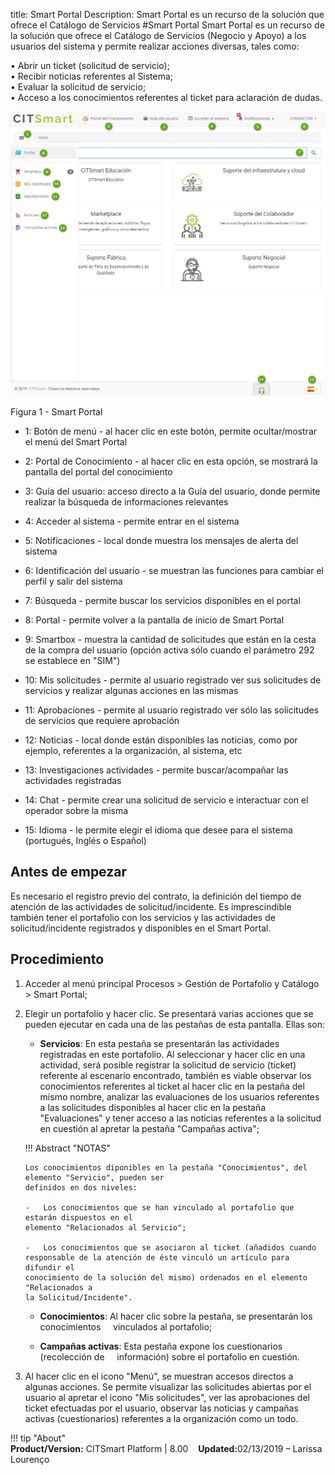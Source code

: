 title:  Smart Portal
Description: Smart Portal es un recurso de la solución que ofrece el Catálogo de Servicios
#Smart Portal
Smart Portal es un recurso de la solución que ofrece el Catálogo de Servicios (Negocio y Apoyo) a los usuarios del sistema y permite realizar acciones diversas, tales como:  

•	Abrir un ticket (solicitud de servicio);  
•	Recibir noticias referentes al Sistema;  
•	Evaluar la solicitud de servicio;  
•	Acceso a los conocimientos referentes al ticket para aclaración de dudas.  


![smart portal](images/smartportal.png)

Figura 1 - Smart Portal



- 1: Botón de menú - al hacer clic en este botón, permite ocultar/mostrar el menú del Smart Portal

- 2: Portal de Conocimiento - al hacer clic en esta opción, se mostrará la pantalla del portal del conocimiento

- 3: Guía del usuario: acceso directo a la Guía del usuario, donde permite realizar la búsqueda de informaciones relevantes

- 4: Acceder al sistema - permite entrar en el sistema

- 5: Notificaciones - local donde muestra los mensajes de alerta del sistema

- 6: Identificación del usuario - se muestran las funciones para cambiar el perfil y salir del sistema

- 7: Búsqueda - permite buscar los servicios disponibles en el portal

- 8: Portal - permite volver a la pantalla de inicio de Smart Portal

- 9: Smartbox  - muestra la cantidad de solicitudes que están en la cesta de la compra del usuario (opción activa sólo cuando el parámetro 292 se establece en "SIM")

- 10: Mis solicitudes - permite al usuario registrado ver sus solicitudes de servicios y realizar algunas acciones en las mismas

- 11: Aprobaciones - permite al usuario registrado ver sólo las solicitudes de servicios que requiere aprobación

- 12: Noticias - local donde están disponibles las noticias, como por ejemplo, referentes a la organización, al sistema, etc

- 13: Investigaciones actividades - permite buscar/acompañar las actividades registradas

- 14: Chat - permite crear una solicitud de servicio e interactuar con el operador sobre la misma

- 15: Idioma - le permite elegir el idioma que desee para el sistema (portugués, Inglés o Español)



Antes de empezar 
-----------------

Es necesario el registro previo del contrato, la definición del tiempo de atención
de las actividades de solicitud/incidente. Es imprescindible también tener el portafolio
con los servicios y las actividades de solicitud/incidente registrados y disponibles
en el Smart Portal.

Procedimiento 
-------------

1.  Acceder al menú principal Procesos \> Gestión de
    Portafolio y Catálogo \> Smart Portal;

2.  Elegir un portafolio y hacer clic. Se presentará varias acciones que se 
    pueden ejecutar en cada una de las pestañas de esta pantalla. Ellas son:

    -   **Servicios**: En esta pestaña se presentarán las actividades registradas 
    en este portafolio. Al seleccionar y hacer clic en una actividad, será posible 
    registrar la solicitud de servicio (ticket) referente al escenario encontrado, 
    también es viable observar los conocimientos referentes al ticket al hacer clic 
    en la pestaña del mismo nombre, analizar las evaluaciones de los usuarios referentes 
    a las solicitudes disponibles al hacer clic en la pestaña "Evaluaciones" y tener acceso 
    a las noticias referentes a la solicitud en cuestión al apretar la pestaña "Campañas 
    activa";  

    !!! Abstract "NOTAS"  

        Los conocimientos diponibles en la pestaña "Conocimientos", del elemento "Servicio", pueden ser
        definidos en dos niveles:  

        -   Los conocimientos que se han vinculado al portafolio que estarán dispuestos en el 
        elemento "Relacionados al Servicio";  

        -   Los conocimientos que se asociaron al ticket (añadidos cuando 
        responsable de la atención de éste vinculó un artículo para difundir el 
        conocimiento de la solución del mismo) ordenados en el elemento "Relacionados a 
        la Solicitud/Incidente".  

    -   **Conocimientos**: Al hacer clic sobre la pestaña, se presentarán los conocimientos
    vinculados al portafolio;

    -   **Campañas activas**: Esta pestaña expone los cuestionarios (recolección de
    información) sobre el portafolio en cuestión.

3.  Al hacer clic en el icono "Menú", se muestran accesos directos a algunas acciones.
    Se permite visualizar las solicitudes abiertas por el usuario al apretar el icono "Mis 
    solicitudes", ver las aprobaciones del ticket efectuadas por el usuario, 
    observar las noticias y campañas activas (cuestionarios) referentes a 
    la organización como un todo.  
    
!!! tip "About"  
    <b>Product/Version:</b> CITSmart Platform | 8.00 &nbsp;&nbsp;
    <b>Updated:</b>02/13/2019 – Larissa Lourenço  
   
